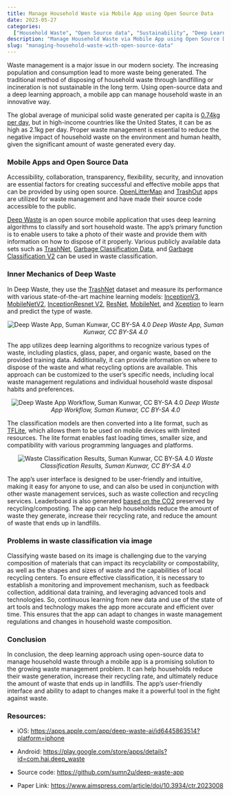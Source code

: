 ```yaml
---
title: Manage Household Waste via Mobile App using Open Source Data
date: 2023-05-27
categories:
  ["Household Waste", "Open Source data", "Sustainability", "Deep Learning"]
description: "Manage Household Waste via Mobile App using Open Source Data"
slug: "managing-household-waste-with-open-source-data"
---
```



Waste management is a major issue in our modern society. The increasing population and consumption lead to more waste being generated. The traditional method of disposing of household waste through landfilling or incineration is not sustainable in the long term. Using open-source data and a deep learning approach, a mobile app can manage household waste in an innovative way.

The global average of municipal solid waste generated per capita is <a href="https://datatopics.worldbank.org/what-a-waste/trends_in_solid_waste_management.html" target="_blank">0.74kg per day</a>, but in high-income countries like the United States, it can be as high as 2.1kg per day. Proper waste management is essential to reduce the negative impact of household waste on the environment and human health, given the significant amount of waste generated every day.

### **Mobile Apps and Open Source Data**

Accessibility, collaboration, transparency, flexibility, security, and innovation are essential factors for creating successful and effective mobile apps that can be provided by using open source. <a href="https://openlittermap.com/" target="_blank">OpenLitterMap</a> and <a href="https://www.trashout.ngo/" target="_blank">TrashOut</a> apps are utilized for waste management and have made their source code accessible to the public.

<a href="https://deepwaste.my.canva.site/" target="_blank">Deep Waste</a> is an open source mobile application that uses deep learning algorithms to classify and sort household waste. The app’s primary function is to enable users to take a photo of their waste and provide them with information on how to dispose of it properly. Various publicly available data sets such as <a href="https://github.com/garythung/trashnet" target="_blank">TrashNet</a>, <a href="https://www.kaggle.com/datasets/asdasdasasdas/garbage-classification" target="_blank">Garbage Classification Data</a>, and <a href="https://www.kaggle.com/datasets/sumn2u/garbage-classification-v2" target="_blank">Garbage Classification V2</a> can be used in waste classification.


### **Inner Mechanics of Deep Waste**

In Deep Waste, they use the <a href="https://github.com/garythung/trashnet" target="_blank">TrashNet</a> dataset and measure its performance with various state-of-the-art machine learning models: <a href="https://iopscience.iop.org/article/10.1088/1742-6596/1487/1/012008" target="_blank">InceptionV3</a>, <a href="https://journals.plos.org/plosone/article?id=10.1371/journal.pone.0282336" target="_blank">MobileNetV2</a>, <a href="https://ieeexplore.ieee.org/document/9563917" target="_blank">InceptionResnet V2</a>, <a href="https://ieeexplore.ieee.org/document/10034869" target="_blank">ResNet</a>, <a href="https://ieeexplore.ieee.org/document/9699161" target="_blank">MobileNet</a>, and <a href="https://ieeexplore.ieee.org/document/9299017" target="_blank">Xception</a> to learn and predict the type of waste.

<p align="center">
  <img src="https://cdn-images-1.medium.com/max/3840/1*hrneNyOValFBbEAQbAqvwg.png" alt="Deep Waste App, Suman Kunwar, CC BY-SA 4.0">
  <em>Deep Waste App, Suman Kunwar, CC BY-SA 4.0</em>
</p>


The app utilizes deep learning algorithms to recognize various types of waste, including plastics, glass, paper, and organic waste, based on the provided training data. Additionally, it can provide information on where to dispose of the waste and what recycling options are available. This approach can be customized to the user’s specific needs, including local waste management regulations and individual household waste disposal habits and preferences.

<p align="center">
  <img src="https://cdn-images-1.medium.com/max/4500/1*g9K5sMNKaflsTp5EhYzzyQ.png" alt="Deep Waste App Workflow, Suman Kunwar, CC BY-SA 4.0">
  <em>Deep Waste App Workflow, Suman Kunwar, CC BY-SA 4.0</em>
</p>


The classification models are then converted into a lite format, such as <a href="https://www.tensorflow.org/lite/guide" target="_blank">TFLite</a>, which allows them to be used on mobile devices with limited resources. The lite format enables fast loading times, smaller size, and compatibility with various programming languages and platforms.

<p align="center">
  <img src="https://cdn-images-1.medium.com/max/21412/1*orzV49TVb-rPEc9MwEzjjw.png" alt="Waste Classification Results, Suman Kunwar, CC BY-SA 4.0">
  <em>Waste Classification Results, Suman Kunwar, CC BY-SA 4.0</em>
</p>

The app’s user interface is designed to be user-friendly and intuitive, making it easy for anyone to use, and can also be used in conjunction with other waste management services, such as waste collection and recycling services. Leaderboard is also generated <a href="https://www.stopwaste.co/calculator/" target="_blank">based on the CO2</a> preserved by recycling/composting. The app can help households reduce the amount of waste they generate, increase their recycling rate, and reduce the amount of waste that ends up in landfills.

### **Problems in waste classification via image**

Classifying waste based on its image is challenging due to the varying composition of materials that can impact its recyclability or compostability, as well as the shapes and sizes of waste and the capabilities of local recycling centers. To ensure effective classification, it is necessary to establish a monitoring and improvement mechanism, such as feedback collection, additional data training, and leveraging advanced tools and technologies. So, continuous learning from new data and use of the state of art tools and technology makes the app more accurate and efficient over time. This ensures that the app can adapt to changes in waste management regulations and changes in household waste composition.

### **Conclusion**

In conclusion, the deep learning approach using open-source data to manage household waste through a mobile app is a promising solution to the growing waste management problem. It can help households reduce their waste generation, increase their recycling rate, and ultimately reduce the amount of waste that ends up in landfills. The app’s user-friendly interface and ability to adapt to changes make it a powerful tool in the fight against waste.

### Resources:

* iOS: <a href="https://apps.apple.com/app/deep-waste-ai/id6445863514?platform=iphone" target="_blank">https://apps.apple.com/app/deep-waste-ai/id6445863514?platform=iphone</a>

* Android: <a href="https://play.google.com/store/apps/details?id=com.hai.deep_waste" target="_blank">https://play.google.com/store/apps/details?id=com.hai.deep_waste</a>

* Source code: <a href="https://github.com/sumn2u/deep-waste-app" target="_blank">https://github.com/sumn2u/deep-waste-app</a>
* Paper Link: <a href="https://www.aimspress.com/article/doi/10.3934/ctr.2023008?viewType=HTML" target="_blank">https://www.aimspress.com/article/doi/10.3934/ctr.2023008</a>
